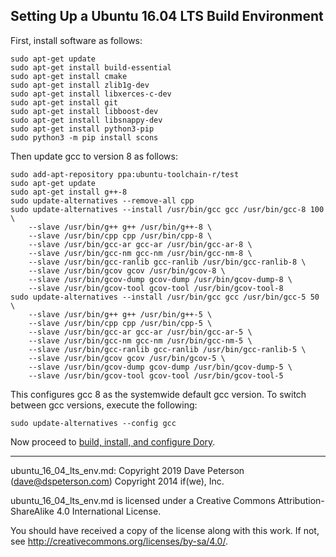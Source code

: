 ## Setting Up a Ubuntu 16.04 LTS Build Environment

First, install software as follows:

```
sudo apt-get update
sudo apt-get install build-essential
sudo apt-get install cmake
sudo apt-get install zlib1g-dev
sudo apt-get install libxerces-c-dev
sudo apt-get install git
sudo apt-get install libboost-dev
sudo apt-get install libsnappy-dev
sudo apt-get install python3-pip
sudo python3 -m pip install scons
```

Then update gcc to version 8 as follows:

```
sudo add-apt-repository ppa:ubuntu-toolchain-r/test
sudo apt-get update
sudo apt-get install g++-8
sudo update-alternatives --remove-all cpp
sudo update-alternatives --install /usr/bin/gcc gcc /usr/bin/gcc-8 100 \
    --slave /usr/bin/g++ g++ /usr/bin/g++-8 \
    --slave /usr/bin/cpp cpp /usr/bin/cpp-8 \
    --slave /usr/bin/gcc-ar gcc-ar /usr/bin/gcc-ar-8 \
    --slave /usr/bin/gcc-nm gcc-nm /usr/bin/gcc-nm-8 \
    --slave /usr/bin/gcc-ranlib gcc-ranlib /usr/bin/gcc-ranlib-8 \
    --slave /usr/bin/gcov gcov /usr/bin/gcov-8 \
    --slave /usr/bin/gcov-dump gcov-dump /usr/bin/gcov-dump-8 \
    --slave /usr/bin/gcov-tool gcov-tool /usr/bin/gcov-tool-8
sudo update-alternatives --install /usr/bin/gcc gcc /usr/bin/gcc-5 50 \
    --slave /usr/bin/g++ g++ /usr/bin/g++-5 \
    --slave /usr/bin/cpp cpp /usr/bin/cpp-5 \
    --slave /usr/bin/gcc-ar gcc-ar /usr/bin/gcc-ar-5 \
    --slave /usr/bin/gcc-nm gcc-nm /usr/bin/gcc-nm-5 \
    --slave /usr/bin/gcc-ranlib gcc-ranlib /usr/bin/gcc-ranlib-5 \
    --slave /usr/bin/gcov gcov /usr/bin/gcov-5 \
    --slave /usr/bin/gcov-dump gcov-dump /usr/bin/gcov-dump-5 \
    --slave /usr/bin/gcov-tool gcov-tool /usr/bin/gcov-tool-5
```

This configures gcc 8 as the systemwide default gcc version.  To switch between
gcc versions, execute the following:

```
sudo update-alternatives --config gcc
```

Now proceed to
[build, install, and configure Dory](build_install.md).

-----

ubuntu_16_04_lts_env.md:
Copyright 2019 Dave Peterson (dave@dspeterson.com)
Copyright 2014 if(we), Inc.

ubuntu_16_04_lts_env.md is licensed under a Creative Commons
Attribution-ShareAlike 4.0 International License.

You should have received a copy of the license along with this work. If not,
see <http://creativecommons.org/licenses/by-sa/4.0/>.
